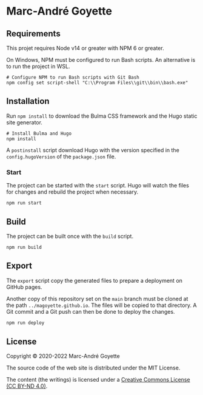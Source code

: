 # Marc-André Goyette

## Requirements

This projet requires Node v14 or greater with NPM 6 or greater.

On Windows, NPM must be configured to run Bash scripts. An alternative is to run the project in WSL.

```shell
# Configure NPM to run Bash scripts with Git Bash
npm config set script-shell "C:\\Program Files\\git\\bin\\bash.exe"
```

## Installation

Run `npm install` to download the Bulma CSS framework and the Hugo static site generator.

```shell
# Install Bulma and Hugo
npm install
```

A `postinstall` script download Hugo with the version specified in the `config.hugoVersion` of the `package.json` file.

### Start

The project can be started with the `start` script. Hugo will watch the files for changes and rebuild the project when necessary.

```shell
npm run start
```

## Build

The project can be built once with the `build` script.

```shell
npm run build
```

## Export

The `export` script copy the generated files to prepare a deployment on GitHub pages.

Another copy of this repository set on the `main` branch must be cloned at the path `../magoyette.github.io`. The files will be copied to that directory. A Git commit and a Git push can then be done to deploy the changes.

```sh
npm run deploy
```

## License

Copyright © 2020-2022 Marc-André Goyette

The source code of the web site is distributed under the MIT License.

The content (the writings) is licensed under a
[Creative Commons License (CC BY-ND 4.0)](https://creativecommons.org/licenses/by-nd/4.0/).
